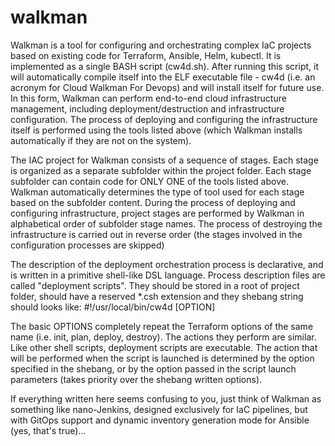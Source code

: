 # walkman

Walkman is a tool for configuring and orchestrating complex IaC projects
based on existing code for Terraform, Ansible, Helm, kubectl. It is 
implemented as a single BASH script (cw4d.sh). After running this script,
it will automatically compile itself into the ELF executable file - cw4d 
(i.e. an acronym for Cloud Walkman For Devops) and will install itself 
for future use. In this form, Walkman can perform end-to-end cloud 
infrastructure management, including deployment/destruction and infrastructure 
configuration. The process of deploying and configuring the infrastructure 
itself is performed using the tools listed above (which Walkman installs 
automatically if they are not on the system).

The IAC project for Walkman consists of a sequence of stages. Each stage is 
organized as a separate subfolder within the project folder. Each stage 
subfolder can contain code for ONLY ONE of the tools listed above. Walkman 
automatically determines the type of tool used for each stage based on the 
subfolder content. During the process of deploying and configuring infrastructure, 
project stages are performed by Walkman in alphabetical order of subfolder 
stage names. The process of destroying the infrastructure is carried out 
in reverse order (the stages involved in the configuration processes are 
skipped)

The description of the deployment orchestration process is declarative,
and is written in a primitive shell-like DSL language. Process description 
files are called "deployment scripts". They should be stored in a root of
project folder, should have a reserved *.csh extension and they shebang 
string should looks like:  #!/usr/local/bin/cw4d [OPTION]

The basic OPTIONS completely repeat the Terraform options of the same 
name (i.e. init, plan, deploy, destroy). The actions they perform are 
similar. Like other shell scripts, deployment scripts are executable. 
The action that will be performed when the script is launched is 
determined by the option specified in the shebang, or by the option 
passed in the script launch parameters (takes priority over the shebang 
written options). 

If everything written here seems confusing to you, just think of Walkman 
as something like nano-Jenkins, designed exclusively for IaC pipelines, 
but with GitOps support and dynamic inventory generation mode for Ansible 
(yes, that's true)... 
